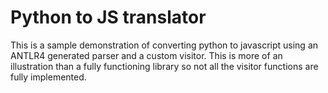 # Python to JS translator
This is a sample demonstration of converting python to javascript using an ANTLR4 generated parser and a custom visitor. This is more of an illustration than a fully functioning library so not all the visitor functions are fully implemented.